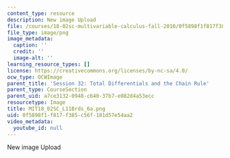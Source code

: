 ```yaml
---
content_type: resource
description: New image Upload
file: /courses/18-02sc-multivariable-calculus-fall-2010/0f5898f1f817f385c56f181d57e54aa2_MIT18_02SC_L11Brds_6a.png
file_type: image/png
image_metadata:
  caption: ''
  credit: ''
  image-alt: ''
learning_resource_types: []
license: https://creativecommons.org/licenses/by-nc-sa/4.0/
ocw_type: OCWImage
parent_title: 'Session 32: Total Differentials and the Chain Rule'
parent_type: CourseSection
parent_uid: a7ce3132-0948-c640-37b7-e082d4a53ecc
resourcetype: Image
title: MIT18_02SC_L11Brds_6a.png
uid: 0f5898f1-f817-f385-c56f-181d57e54aa2
video_metadata:
  youtube_id: null
---
```

New image Upload
